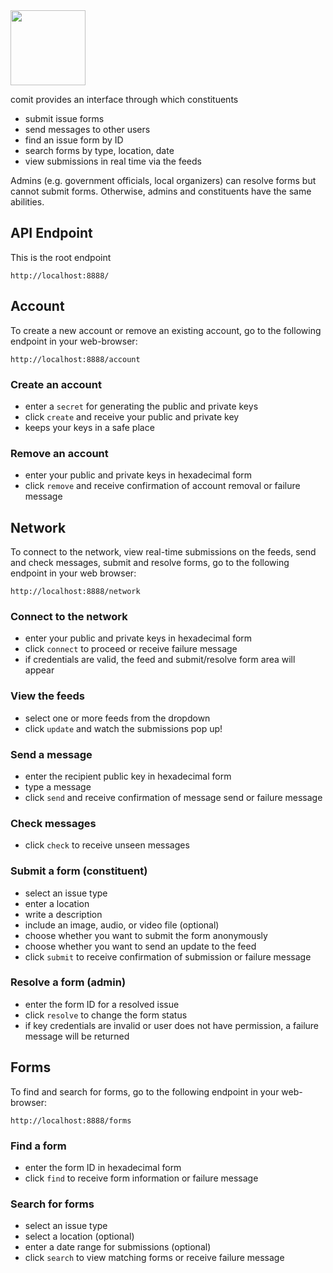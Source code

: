 <img src="https://raw.githubusercontent.com/zballs/comit/master/cmd/comit/static/images/logo/logo.png" height="120" width="120" />

comit provides an interface through which constituents
	
- submit issue forms
- send messages to other users
- find an issue form by ID 
- search forms by type, location, date
- view submissions in real time via the feeds

Admins (e.g. government officials, local organizers) can resolve forms but cannot submit forms. Otherwise, admins and constituents have the same abilities.  


## API Endpoint

This is the root endpoint

`http://localhost:8888/`

## Account 

To create a new account or remove an existing account, go to the following endpoint in your web-browser:

`http://localhost:8888/account`

### Create an account 
- enter a `secret` for generating the public and private keys
- click `create` and receive your public and private key
- keeps your keys in a safe place

### Remove an account 
- enter your public and private keys in hexadecimal form
- click `remove` and receive confirmation of account removal or failure message 

## Network 

To connect to the network, view real-time submissions on the feeds, send and check messages, submit and resolve forms, go to the following endpoint in your web browser:

`http://localhost:8888/network`

### Connect to the network 
- enter your public and private keys in hexadecimal form
- click `connect` to proceed or receive failure message
- if credentials are valid, the feed and submit/resolve form area will appear

### View the feeds
- select one or more feeds from the dropdown
- click `update` and watch the submissions pop up!

### Send a message 
- enter the recipient public key in hexadecimal form
- type a message 
- click `send` and receive confirmation of message send or failure message

### Check messages
- click `check` to receive unseen messages

### Submit a form (constituent)
- select an issue type 
- enter a location
- write a description 
- include an image, audio, or video file (optional)
- choose whether you want to submit the form anonymously
- choose whether you want to send an update to the feed
- click `submit` to receive confirmation of submission or failure message

### Resolve a form (admin)
- enter the form ID for a resolved issue
- click `resolve` to change the form status
- if key credentials are invalid or user does not have permission, a failure message will be returned 

## Forms 

To find and search for forms, go to the following endpoint in your web-browser:

`http://localhost:8888/forms` 

### Find a form 
- enter the form ID in hexadecimal form 
- click `find` to receive form information or failure message 

### Search for forms 
- select an issue type 
- select a location (optional)
- enter a date range for submissions (optional)
- click `search` to view matching forms or receive failure message
 




